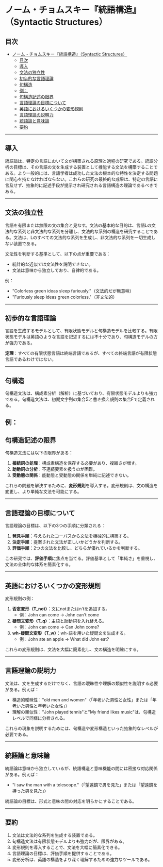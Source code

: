 # ノーム・チョムスキー『統語構造』（Syntactic Structures）

## 目次
- [ノーム・チョムスキー『統語構造』（Syntactic Structures）](#ノームチョムスキー統語構造syntactic-structures)
	- [目次](#目次)
	- [導入](#導入)
	- [文法の独立性](#文法の独立性)
	- [初歩的な言語理論](#初歩的な言語理論)
	- [句構造](#句構造)
	- [例：](#例)
	- [句構造記述の限界](#句構造記述の限界)
	- [言語理論の目標について](#言語理論の目標について)
	- [英語におけるいくつかの変形規則](#英語におけるいくつかの変形規則)
	- [言語理論の説明力](#言語理論の説明力)
	- [統語論と意味論](#統語論と意味論)
	- [要約](#要約)

---

## 導入
統語論は、特定の言語において文が構築される原理と過程の研究である。統語分析の目標は、その言語の文を生成する装置として機能する文法を構築することである。より一般的には、言語学者は成功した文法の根本的な特性を決定する問題に関心を持たなければならない。これらの研究の最終的な成果は、特定の言語に言及せず、抽象的に記述手段が提示され研究される言語構造の理論であるべきである。

---

## 文法の独立性
言語を有限または無限の文の集合と見なす。文法の基本的な目的は、言語Lの文法的な系列と非文法的な系列を分離し、文法的な系列の構造を研究することである。文法は、Lのすべての文法的な系列を生成し、非文法的な系列を一切生成しない装置である。

文法性を判断する基準として、以下の点が重要である：
- 統計的な近似では文法性を説明できない。
- 文法は意味から独立しており、自律的である。

例：
- "Colorless green ideas sleep furiously."（文法的だが無意味）
- "Furiously sleep ideas green colorless."（非文法的）

---

## 初歩的な言語理論
言語を生成するモデルとして、有限状態モデルと句構造モデルを比較する。有限状態モデルは英語のような言語を記述するには不十分であり、句構造モデルの方が強力である。

**定理**：すべての有限状態言語は終端言語であるが、すべての終端言語が有限状態言語であるわけではない。

---

## 句構造
句構造文法は、構成素分析（解析）に基づいており、有限状態モデルよりも強力である。句構造文法は、初期文字列の集合Σと書き換え規則の集合Fで定義される。

例：
---

## 句構造記述の限界
句構造文法には以下の限界がある：
1. **接続詞の処理**：構成素構造を保存する必要があり、複雑さが増す。
2. **助動詞の分析**：不連続要素を扱うのが困難。
3. **受動態の関係**：能動態と受動態の関係を単純に記述できない。

これらの問題を解決するために、**変形規則**を導入する。変形規則は、文の構造を変更し、より単純な文法を可能にする。

---

## 言語理論の目標について
言語理論の目標は、以下の3つの手順に分類される：
1. **発見手順**：与えられたコーパスから文法を機械的に構築する。
2. **決定手順**：提案された文法が正しいかどうかを判断する。
3. **評価手順**：2つの文法を比較し、どちらが優れているかを判断する。

この研究では、**評価手順**に焦点を当てる。評価基準として「単純さ」を重視し、文法の全体的な体系を簡素化する。

---

## 英語におけるいくつかの変形規則
変形規則の例：
1. **否定変形（T_not）**：文にnotまたはn'tを追加する。
   - 例：John can come → John can't come
2. **疑問文変形（T_q）**：主語と助動詞を入れ替える。
   - 例：John can come → Can John come?
3. **wh-疑問文変形（T_w）**：wh-語を用いた疑問文を生成する。
   - 例：John ate an apple → What did John eat?

これらの変形規則は、文法を大幅に簡素化し、文の構造を明確にする。

---

## 言語理論の説明力
文法は、文を生成するだけでなく、言語の曖昧性や理解の類似性を説明する必要がある。例えば：
- 構造的曖昧性："old men and women"（「年老いた男性と女性」または「年老いた男性と年老いた女性」）
- 理解の類似性："John played tennis"と"My friend likes music"は、句構造レベルで同様に分析される。

これらの現象を説明するためには、句構造や変形構造といった抽象的なレベルが必要である。

---

## 統語論と意味論
統語論は意味から独立しているが、統語構造と意味機能の間には密接な対応関係がある。例えば：
- "I saw the man with a telescope."（「望遠鏡で男を見た」または「望遠鏡を持った男を見た」）

統語論の目標は、形式と意味の間の対応を明らかにすることである。

---

## 要約
1. 文法は文法的な系列を生成する装置である。
2. 句構造文法は有限状態モデルよりも強力だが、限界がある。
3. 変形規則を導入することで、文法を大幅に簡素化できる。
4. 言語理論の目標は、評価手順を提供することである。
5. 変形分析は、英語の構造をより深く理解するための強力なツールである。
